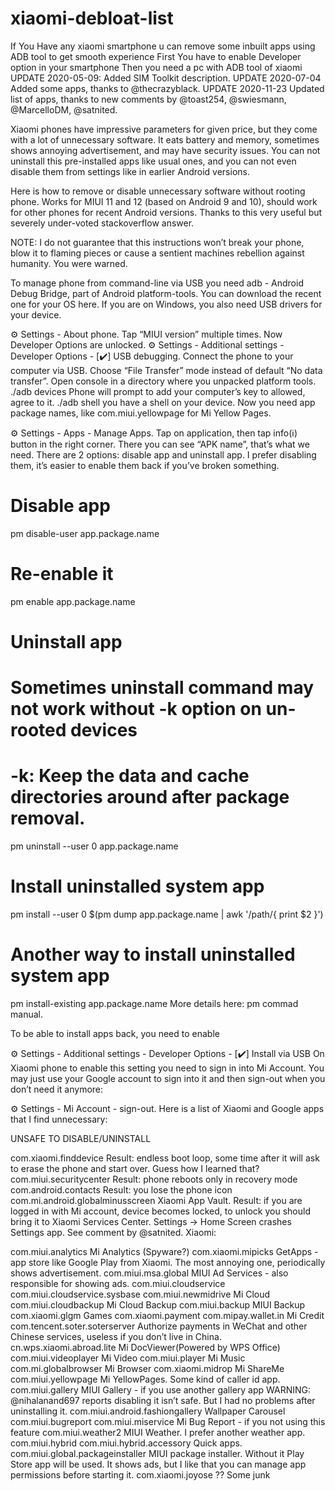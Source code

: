 # xiaomi-debloat-list
If You Have any xiaomi smartphone  u can remove some inbuilt apps using ADB tool  to get smooth experience 
First You have to enable Developer option in your smartphone
Then you need a pc with ADB tool of xiaomi
UPDATE 2020-05-09: Added SIM Toolkit description.
UPDATE 2020-07-04 Added some apps, thanks to @thecrazyblack.
UPDATE 2020-11-23 Updated list of apps, thanks to new comments by @toast254, @swiesmann, @MarcelloDM, @satnited.

Xiaomi phones have impressive parameters for given price, but they come with a lot of unnecessary software. It eats battery and memory, sometimes shows annoying advertisement, and may have security issues. You can not uninstall this pre-installed apps like usual ones, and you can not even disable them from settings like in earlier Android versions.

Here is how to remove or disable unnecessary software without rooting phone. Works for MIUI 11 and 12 (based on Android 9 and 10), should work for other phones for recent Android versions. Thanks to this very useful but severely under-voted stackoverflow answer.

NOTE: I do not guarantee that this instructions won’t break your phone, blow it to flaming pieces or cause a sentient machines rebellion against humanity. You were warned.

To manage phone from command-line via USB you need adb - Android Debug Bridge, part of Android platform-tools. You can download the recent one for your OS here. If you are on Windows, you also need USB drivers for your device.

⚙️ Settings - About phone. Tap “MIUI version” multiple times. Now Developer Options are unlocked.
⚙️ Settings - Additional settings - Developer Options - [✔️] USB debugging.
Connect the phone to your computer via USB. Choose “File Transfer” mode instead of default “No data transfer”.
Open console in a directory where you unpacked platform tools.
./adb devices
Phone will prompt to add your computer’s key to allowed, agree to it.
./adb shell you have a shell on your device.
Now you need app package names, like com.miui.yellowpage for Mi Yellow Pages.

⚙️ Settings - Apps - Manage Apps. Tap on application, then tap info(ℹ️) button in the right corner. There you can see “APK name”, that’s what we need.
There are 2 options: disable app and uninstall app. I prefer disabling them, it’s easier to enable them back if you’ve broken something.

# Disable app
pm disable-user app.package.name
# Re-enable it
pm enable app.package.name

# Uninstall app
# Sometimes uninstall command may not work without -k option on un-rooted devices
# -k: Keep the data and cache directories around after package removal. 
pm uninstall --user 0 app.package.name
# Install uninstalled system app
pm install --user 0 $(pm dump app.package.name | awk '/path/{ print $2 }')
# Another way to install uninstalled system app
pm install-existing app.package.name
More details here: pm commad manual.

To be able to install apps back, you need to enable

⚙️ Settings - Additional settings - Developer Options - [✔️] Install via USB
On Xiaomi phone to enable this setting you need to sign in into Mi Account. You may just use your Google account to sign into it and then sign-out when you don’t need it anymore:

⚙️ Settings - Mi Account - sign-out.
Here is a list of Xiaomi and Google apps that I find unnecessary:

UNSAFE TO DISABLE/UNINSTALL

com.xiaomi.finddevice	Result: endless boot loop, some time after it will ask to erase the phone and start over. Guess how I learned that?
com.miui.securitycenter	Result: phone reboots only in recovery mode
com.android.contacts	Result: you lose the phone icon
com.mi.android.globalminusscreen	Xiaomi App Vault. Result: if you are logged in with Mi account, device becomes locked, to unlock you should bring it to Xiaomi Services Center. Settings -> Home Screen crashes Settings app. See comment by @satnited.
Xiaomi:

com.miui.analytics	Mi Analytics (Spyware?)
com.xiaomi.mipicks	GetApps - app store like Google Play from Xiaomi. The most annoying one, periodically shows advertisement.
com.miui.msa.global	MIUI Ad Services - also responsible for showing ads.
com.miui.cloudservice com.miui.cloudservice.sysbase com.miui.newmidrive	Mi Cloud
com.miui.cloudbackup	Mi Cloud Backup
com.miui.backup	MIUI Backup
com.xiaomi.glgm	Games
com.xiaomi.payment com.mipay.wallet.in	Mi Credit
com.tencent.soter.soterserver	Authorize payments in WeChat and other Chinese services, useless if you don’t live in China.
cn.wps.xiaomi.abroad.lite	Mi DocViewer(Powered by WPS Office)
com.miui.videoplayer	Mi Video
com.miui.player	Mi Music
com.mi.globalbrowser	Mi Browser
com.xiaomi.midrop	Mi ShareMe
com.miui.yellowpage	Mi YellowPages. Some kind of caller id app.
com.miui.gallery	MIUI Gallery - if you use another gallery app WARNING: @nihalanand697 reports disabling it isn’t safe. But I had no problems after uninstalling it.
com.miui.android.fashiongallery	Wallpaper Carousel
com.miui.bugreport com.miui.miservice	Mi Bug Report - if you not using this feature
com.miui.weather2	MIUI Weather. I prefer another weather app.
com.miui.hybrid com.miui.hybrid.accessory	Quick apps.
com.miui.global.packageinstaller	MIUI package installer. Without it Play Store app will be used. It shows ads, but I like that you can manage app permissions before starting it.
com.xiaomi.joyose	?? Some junk
